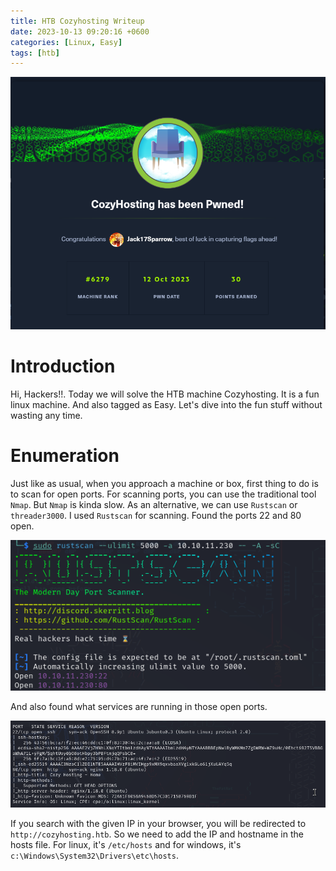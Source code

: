 ```yaml
---
title: HTB Cozyhosting Writeup
date: 2023-10-13 09:20:16 +0600
categories: [Linux, Easy]
tags: [htb]     
---
```


![Cozyhosting Pwned](https://raw.githubusercontent.com/ImdadMiran17/ImdadMiran17.github.io/main/assets/img/cozyhosting-htb/cozyhosting_pwned.PNG "Pwned haha!!")

# Introduction
Hi, Hackers!!. Today we will solve the HTB machine Cozyhosting. It is a fun linux machine. And also tagged as Easy. Let's dive into the fun stuff
without wasting any time.

# Enumeration
Just like as usual, when you approach a machine or box, first thing to do is to scan for open ports. For scanning ports, you can use the traditional tool `Nmap`. But `Nmap` is kinda slow. As an alternative, we can use `Rustscan` or `threader3000`. I used `Rustscan` for scanning. Found the ports 22 and 80 open.

![Cozyhosting Rustscan](https://raw.githubusercontent.com/ImdadMiran17/ImdadMiran17.github.io/main/assets/img/cozyhosting-htb/cozyhosting_rustscan.png)

And also found what services are running in those open ports.

![Cozyhosting Services](https://raw.githubusercontent.com/ImdadMiran17/ImdadMiran17.github.io/main/assets/img/cozyhosting-htb/cozyhosting_nmap_service.png)

If you search with the given IP in your browser, you will be redirected to `http://cozyhosting.htb`. So we need to add the IP and hostname in the hosts file. For linux, it's `/etc/hosts` and for windows, it's `c:\Windows\System32\Drivers\etc\hosts`.